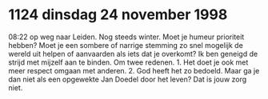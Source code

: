 # 1124 dinsdag 24 november 1998
08:22 op weg naar Leiden. Nog steeds winter. Moet je humeur prioriteit hebben? Moet je een sombere of narrige stemming zo snel mogelijk de wereld uit helpen of aanvaarden als iets dat je overkomt? Ik ben geneigd de strijd met mijzelf aan te binden. Om twee redenen. 1. Het doet je ook met meer respect omgaan met anderen. 2. God heeft het zo bedoeld. Maar ga je dan niet als een opgewekte Jan Doedel door het leven? Dat is jouw zorg niet.
